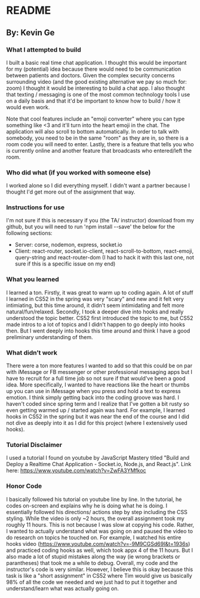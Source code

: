 # README
## By: Kevin Ge

### What I attempted to build 
I built a basic real time chat application. I thought this would be important for my (potential) idea because there would need to be communication between patients and doctors. Given the complex security concerns surrounding video (and the good existing alternative we pay so much for: zoom) I thought it would be interesting to build a chat app. I also thought that texting / messaging is one of the most common technology tools I use on a daily basis and that it'd be important to know how to build / how it would even work. 

Note that cool features include an "emoji converter" where you can type something like <3 and it'll turn into the heart emoji in the chat. The application will also scroll to bottom automatically. In order to talk with somebody, you need to be in the same "room" as they are in, so there is a room code you will need to enter. Lastly, there is a feature that tells you who is currently online and another feature that broadcasts who entered/left the room. 

### Who did what (if you worked with someone else) 
I worked alone so I did everything myself. I didn't want a partner because I thought I'd get more out of the assignment that way. 

### Instructions for use
I'm not sure if this is necessary if you (the TA/ instructor) download from my github, but you will need to run 'npm install --save' the below for the following sections: 

* Server: corse, nodemon, express, socket.io
* Client: react-router, socket.io-client, react-scroll-to-bottom, react-emoji, query-string and react-router-dom (I had to hack it with this last one, not sure if this is a specific issue on my end)

### What you learned 
I learned a ton. Firstly, it was great to warm up to coding again. A lot of stuff I learned in CS52 in the spring was very "scary" and new and it felt very intimiating, but this time around, it didn't seem intimidating and felt more natural/fun/relaxed. Secondly, I took a deeper dive into hooks and really understood the topic better. CS52 first introduced the topic to me, but CS52 made intros to a lot of topics and I didn't happen to go deeply into hooks then. But I went deeply into hooks this time around and think I have a good preliminary understanding of them. 

### What didn’t work
There were a ton more features I wanted to add so that this could be on par with iMessage or FB messenger or other professional messaging apps but I have to recruit for a full time job so not sure if that would've been a good idea. More specifically, I wanted to have reactions like the heart or thumbs up you can use in iMessage when you press and hold a text to express emotion. I think simply getting back into the coding groove was hard. I haven't coded since spring term and I realize that I've gotten a bit rusty so even getting warmed up / started again was hard. For example, I learned hooks in CS52 in the spring but it was near the end of the course and I did not dive as deeply into it as I did for this project (where I extensively used hooks). 


### Tutorial Disclaimer
I used a tutorial I found on youtube by JavaScript Mastery titled "Build and Deploy a Realtime Chat Application - Socket.io, Node.js, and React.js". Link here: https://www.youtube.com/watch?v=ZwFA3YMfkoc


### Honor Code
I basically followed his tutorial on youtube line by line. In the tutorial, he codes on-screen and explains why he is doing what he is doing. I essentially followed his directions/ actions step by step including the CSS styling. While the video is only ~2 hours, the overall assignment took my roughly 11 hours. This is not because I was slow at copying his code. Rather, I wanted to actually understand what was going on and paused the video to do research on topics he touched on. For example, I watched his entire hooks video (https://www.youtube.com/watch?v=-9M9CGSd69I&t=1936s) and practiced coding hooks as well, which took appx 4 of the 11 hours. But I also made a lot of stupid mistakes along the way (ie wrong brackets or parantheses) that took me a while to debug. Overall, my code and the instructor's code is very similar. However, I believe this is okay because this task is like a "short assignment" in CS52 where Tim would give us basically 98% of all the code we needed and we just had to put it together and understand/learn what was actually going on.